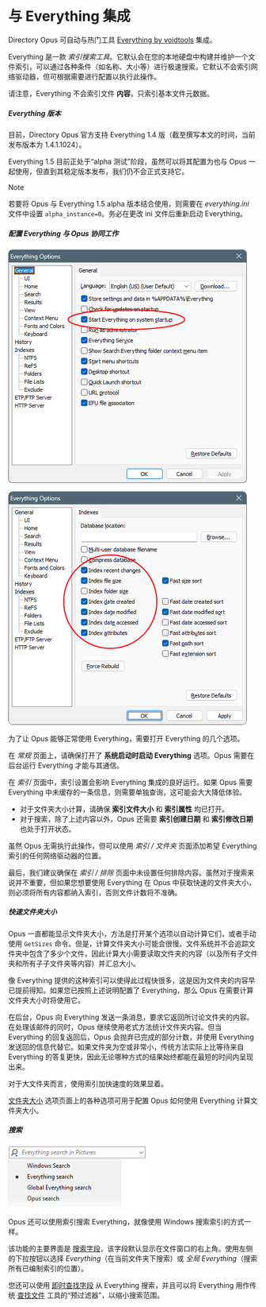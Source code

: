 # 与 Everything 集成

Directory Opus 可自动与热门工具 [Everything by voidtools](https://voidtools.com) 集成。

Everything 是一款 *索引搜索工具*。它默认会在您的本地硬盘中构建并维护一个文件索引，可以通过各种条件（如名称、大小等）进行极速搜索。它默认不会索引网络驱动器，但可根据需要进行配置以执行此操作。

请注意，Everything 不会索引文件 **内容**，只索引基本文件元数据。

##### Everything 版本

目前，Directory Opus 官方支持 Everything 1.4 版（截至撰写本文的时间，当前发布版本为 1.4.1.1024）。

Everything 1.5 目前正处于“alpha 测试”阶段，虽然可以将其配置为也与 Opus 一起使用，但直到其稳定版本发布，我们仍不会正式支持它。

> [!NOTE]
> 若要将 Opus 与 Everything 1.5 alpha 版本结合使用，则需要在 *everything.ini* 文件中设置 `alpha_instance=0`。务必在更改 ini 文件后重新启动 Everything。

##### 配置 Everything 与 Opus 协同工作

![](/Manual/images/media/13/everything_options.png)

![](/Manual/images/media/13/everything_indexes.png)

为了让 Opus 能够正常使用 Everything，需要打开 Everything 的几个选项。

在 *常规* 页面上，请确保打开了 **系统启动时启动 Everything** 选项。Opus 需要在后台运行 Everything 才能与其通信。

在 *索引* 页面中，索引设置会影响 Everything 集成的良好运行。如果 Opus 需要 Everything 中未缓存的一条信息，则需要单独查询，这可能会大大降低体验。

- 对于文件夹大小计算，请确保 **索引文件大小** 和 **索引属性** 均已打开。
- 对于搜索，除了上述内容以外，Opus 还需要 **索引创建日期** 和 **索引修改日期** 也处于打开状态。

虽然 Opus 无需执行此操作，但可以使用 *索引 / 文件夹* 页面添加希望 Everything 索引的任何网络驱动器的位置。

最后，我们建议确保在 *索引 / 排除* 页面中未设置任何排除内容。虽然对于搜索来说并不重要，但如果您想要使用 Everything 在 Opus 中获取快速的文件夹大小，则必须将所有内容都纳入索引，否则文件计数将不准确。

##### 快速文件夹大小

Opus 一直都能显示文件夹大小，方法是打开某个选项以自动计算它们，或者手动使用 `GetSizes` 命令。但是，计算文件夹大小可能会很慢。文件系统并不会追踪文件夹中包含了多少个文件，因此计算大小需要读取文件夹的内容（以及所有子文件夹和所有子子文件夹等内容）并汇总大小。

像 Everything 提供的这种索引可以使得此过程快很多，这是因为文件夹的内容早已提前得知。如果您已按照上述说明配置了 Everything，那么 Opus 在需要计算文件夹大小时将使用它。

在后台，Opus 向 Everything 发送一条消息，要求它返回所讨论文件夹的内容。在处理该邮件的同时，Opus 继续使用老式方法统计文件夹内容。但当 Everything 的回复返回后，Opus 会抛弃已完成的部分计数，并使用 Everything 发送回的信息代替它。如果文件夹为空或非常小，传统方法实际上比等待来自 Everything 的答复更快，因此无论哪种方式的结果始终都能在最短的时间内呈现出来。

对于大文件夹而言，使用索引加快速度的效果显着。

[文件夹大小](/Manual/preferences/preferences_categories/folders/folder_sizes/README.zh.md) 选项页面上的各种选项可用于配置 Opus 如何使用 Everything 计算文件夹大小。

##### 搜索

![](/Manual/images/media/13/everything_search.png)

Opus 还可以使用索引搜索 Everything，就像使用 Windows 搜索索引的方式一样。

该功能的主要界面是 [搜索字段](/Manual/basic_concepts/searching_and_filtering/windows_search.zh.md)，该字段默认显示在文件窗口的右上角。使用左侧的下拉按钮以选择 *Everything*（在当前文件夹下搜索）或 *全局 Everything*（搜索所有已编制索引的位置）。

您还可以使用 [即时查找字段](/Manual/basic_concepts/the_lister/find-as-you-type_field.zh.md) 从 Everything 搜索，并且可以将 Everything 用作传统 [查找文件](/Manual/basic_concepts/searching_and_filtering/find_files/README.zh.md) 工具的“预过滤器”，以缩小搜索范围。